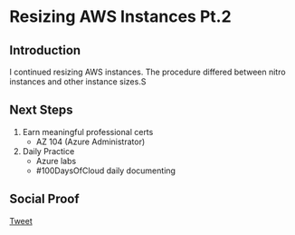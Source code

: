 
# Resizing AWS Instances Pt.2

## Introduction

I continued resizing AWS instances. The procedure differed between nitro instances and other instance sizes.S

## Next Steps

1) Earn meaningful professional certs
    - AZ 104 (Azure Administrator)
2) Daily Practice
    - Azure labs
    - #100DaysOfCloud daily documenting

## Social Proof

[Tweet]()

